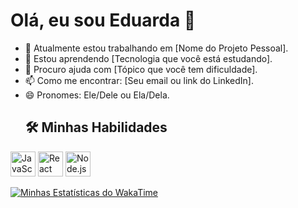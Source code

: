 # Olá, eu sou Eduarda 👋

- 🔭 Atualmente estou trabalhando em [Nome do Projeto Pessoal].
- 🌱 Estou aprendendo [Tecnologia que você está estudando].
- 🤔 Procuro ajuda com [Tópico que você tem dificuldade].
- 📫 Como me encontrar: [Seu email ou link do LinkedIn].
- 😄 Pronomes: Ele/Dele ou Ela/Dela.
  ## 🛠️ Minhas Habilidades

<img src="https://cdn-icons-png.flaticon.com/512/226/226777.png" alt="JavaScript" width="40" height="40"/>
<img src="https://upload.wikimedia.org/wikipedia/commons/thumb/a/a7/React-icon.svg/2300px-React-icon.svg.png" alt="React" width="40" height="40"/>
<img src="https://cdn.iconscout.com/icon/free/png-256/free-node-js-icon-svg-png-download-1174925.png?f=webp" alt="Node.js" width="40" height="40"/>

[![Minhas Estatísticas do WakaTime](https://github-readme-stats.vercel.app/api/wakatime?username=SEU_USUARIO_WAKATIME&layout=compact&theme=dracula)](https://github.com/anuraghazra/github-readme-stats)
